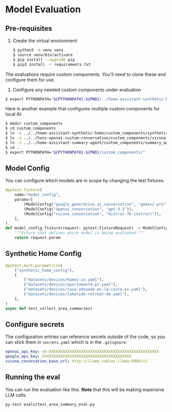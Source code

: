# Model Evaluation

## Pre-requisites

1. Create the virtual environment

    ```bash
    $ python3 -m venv venv
    $ source venv/bin/activate
    $ pip install --upgrade pip
    $ pip3 install -r requirements.txt
    ```

The evaluations require custom components. You'll need to clone these and configure
them for use.

1. Configure any needed custom components under evaluation

```bash
$ export PYTHONPATH="${PYTHONPATH}:${PWD}/../home-assistant-synthetic-home/custom_components/:${PWD}/../home-assistant-synthetic-home/"
```

Here is another example that configures multiple custom components for local AI:

```bash
$ mkdir custom_components
$ cd custom_components
$ ln -s ../../home-assistant-synthetic-home/custom_components/synthetic_home synthetic_home
$ ln -s ../../hass-openai-custom-conversation/custom_components/vicuna_conversation vicuna_conversation
$ ln -s ../../home-assistant-summary-agent/custom_components/summary_agent summary_agent
$ cd ..
$ export PYTHONPATH="${PYTHONPATH}:${PWD}/custom_components/"
```

## Model Config

You can configure which models are in scope by changing the test fixtures.

```python
@pytest.fixture(
    name="model_config",
    params=[
        (ModelConfig("google_generative_ai_conversation", "gemini-pro")),
        (ModelConfig("openai_conversation", "gpt-3.5")),
        (ModelConfig("vicuna_conversation", "mistral-7b-instruct")),
    ],
)
def model_config_fixture(request: pytest.FixtureRequest) -> ModelConfig:
    """Fiture that defines which model is being evaluated."""
    return request.param
```

## Synthetic Home Config

```python
@pytest.mark.parametrize(
    ("synthetic_home_config"),
    [
        ("datasets/devices/home1-us.yaml"),
        ("datasets/devices/apartament4-pl.yaml"),
        ("datasets/devices/casa-adosada-en-la-costa-es.yaml"),
        ("datasets/devices/lakeside-retreat-de.yaml"),
    ],
)
async def test_collect_area_summaries(
```

## Configure secrets

The configuration entries can reference secrets outside of the code, so
you can stick them in `secrets.yaml` which is in the `.gitignore`:

```yaml
openai_api_key: sk-XXXXXXXXXXXXXXXXXXXXXXXXXXXXXXXXXXXXXXXXXXXXXXXX
google_api_key: XXXXXXXXXXXXXXXXXXXXXXXXXXXXXXXXXXXXXXX
vicuna_convesation_base_url: http://llama-cublas.llama:8000/v1
```

## Running the eval

You can run the evaluation like this. **Note** that this will be making expensive
LLM calls.

```shell
py.test evals/test_area_summary_eval.py
```
